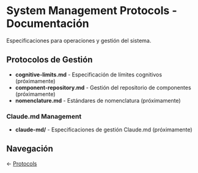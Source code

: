 # System Management Protocols - Documentación

Especificaciones para operaciones y gestión del sistema.

## Protocolos de Gestión

- **cognitive-limits.md** - Especificación de límites cognitivos (próximamente)
- **component-repository.md** - Gestión del repositorio de componentes (próximamente)  
- **nomenclature.md** - Estándares de nomenclatura (próximamente)

### Claude.md Management
- **claude-md/** - Especificaciones de gestión Claude.md (próximamente)

## Navegación

← [Protocols](../README.md)